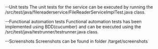 --Unit tests
The unit tests for the service can be executed by running the /src/test/java/filereaderservice/FileReaderServiceImplTest.java class.

--Functional automation tests
Functional automation tests has been implemented using BDD(cucumber) and can be executed using the /src/test/java/testrunner/testrunner.java
class.

--Screenshots
Screenshots can be found in folder /target/screenshots


